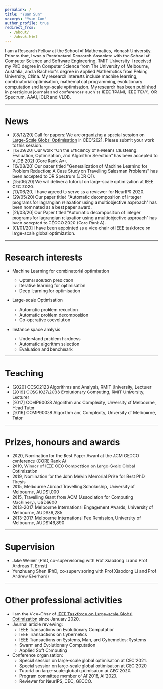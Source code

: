 ```yaml
---
permalink: /
title: "Yuan Sun"
excerpt: "Yuan Sun"
author_profile: true
redirect_from: 
  - /about/
  - /about.html
---
```


I am a Research Fellow at the School of Mathematics, Monash University. Prior to that, I was a Postdoctoral Research Associate with the School of Computer Science and Software Engineering, RMIT University. I received my PhD degree in Computer Science from The University of Melbourne, Australia, and a Bachelor's degree in Applied Mathematics from Peking University, China. My research interests include machine learning, combinatorial optimisation, mathematical programming, evolutionary computation and large-scale optimisation. My research has been published in prestigious journals and conferences such as IEEE TPAMI, IEEE TEVC, OR Spectrum, AAAI, ICLR and VLDB. <br/>
<!-- This is my [CV](https://yuansuny.github.io/files/YUANSUN_CV.pdf). -->
<!-- __For COSC1027/2033 students, a number of research projects is available [here](https://yuansuny.github.io/projects).__ -->
<!-- for <span style="font-family:Papyrus; font-size:4em;">testing</span> -->

- - -  





News
======
* [08/12/20] Call for papers: We are organizing a special session on [Large-Scale Global Optimisation]( http://www.tflsgo.org/special_sessions/cec2021.html) in CEC'2021. Please submit your work to this session. 
* [15/09/20] Our work "On the Efficiency of K-Means Clustering: Evaluation, Optimization, and Algorithm Selection" has been accepted to VLDB 2021 (Core Rank A*).
* [16/08/20] Our paper titled "Generalization of Machine Learning for Problem Reduction: A Case Study on Travelling Salesman Problems" has been accepted to OR Spectrum (JCR Q1).
* [25/06/20] We will deliver a tutorial on large-scale optimization at IEEE CEC 2020.
* [10/06/20] I have agreed to serve as a reviewer for NeurIPS 2020. 
* [29/05/20] Our paper titled "Automatic decomposition of integer programs for lagrangian relaxation using a multiobjective approach" has been nominated as a best paper award. <br/>
* [21/03/20] Our Paper titled "Automatic decomposition of integer programs for lagrangian relaxation using a multiobjective approach" has been accepted to GECCO 2020 (Core Rank A). 
* [01/01/20] I have been appointed as a vice-chair of IEEE taskforce on large-scale global optimization.

<!---
* Our paper *Using Statistical Measures and Machine Learning for Graph Reduction to Solve Maximum Weight Clique Problems* has been accepted by IEEE Transactions on Pattern Analysis and Machine Intelligence (__impact factor: 17.7__).
* Our paper *Revisiting Probability Distribution Assumptions for Information Theoretic Feature Selection* has been accepted for presenting at AAAI 2020 (acceptance rate 20.6%).
* Our paper *An Improved Merge Search Algorithm for the Constrained Pit Problem in Open-pit Mining* has been accepted as a full paper for presenting at GECCO 2019. 
* Our paper *Decomposition for Large-scale Optimization Problems with Overlapping Components* has been accepted for presenting at IEEE CEC 2019. This paper won the 2019 Competition on Large-Scale Global Optimization.
-->

- - -  



Research interests 
======
* Machine Learning for combinatorial optimisation 
  - Optimal solution prediction
  - Iterative learning for optimisation  
  - Deep learning for optimisation

* Large-scale Optimisation
  - Automatic problem reduction
  - Automatic problem decomposition
  - Co-operative coevolution
	
* Instance space analysis
  - Understand problem hardness
  - Automatic algorithm selection
  - Evaluation and benchmark 

- - - 



Teaching 
======
* [2020] COSC2123 Algorithms and Analysis, RMIT University, Lecturer 
* [2019] COSC1027/2033 Evolutionary Computing, RMIT University, Lecturer 
* [2017] COMP90038 Algorithm and Complexity, Unversity of Melbourne, Head Tutor 
* [2016] COMP90038 Algorithm and Complexity, Unversity of Melbourne, Tutor 

- - -  



Prizes, honours and awards
======
* 2020, Nomination for the Best Paper Award at the ACM GECCO conference (CORE Rank A)
* 2019, Winner of IEEE CEC Competition on Large-Scale Global Optimization
* 2019, Nomination for the John Melvin Memorial Prize for Best PhD Thesis
* 2015, Melbourne Abroad Travelling Scholarship, University of Melbourne, AUD$1,000
* 2015, Travelling Grant from ACM (Association for Computing Machinery), USD$600
* 2013-2017, Melbourne International Engagement Awards, University of Melbourne, AUD$86,285
* 2013-2017, Melbourne International Fee Remission, University of Melbourne, AUD$146,890

- - -  



Supervision
======
* Jake Weiner (PhD, co-supervisoring with Prof Xiaodong Li and Prof Andreas T. Ernst)
* Yunzhuang Shen (PhD, co-supervisoring with Prof Xiaodong Li and Prof Andrew Eberhard)

- - -  



Other professional activities
======
* I am the Vice-Chair of [IEEE Taskforce on Large-scale Global Optimization](https://www.tflsgo.org) since January 2020.
* Journal article reviewing: 
  - IEEE Transactions on Evolutionary Computation  
  - IEEE Transactions on Cybernetics
  - IEEE Transactions on Systems, Man, and Cybernetics: Systems 
  - Swarm and Evolutionary Computation
  - Applied Soft Computing
* Conference organisation: 
  - Special session on large-scale global optimisation at CEC'2021.
  - Special session on large-scale global optimisation at CEC'2020.
  - Tutorial on large-scale global optimisation at CEC'2020.
  - Program committee member of AI'2018, AI'2020. 
  - Reviewer for NeurIPS, CEC, GECCO.  


